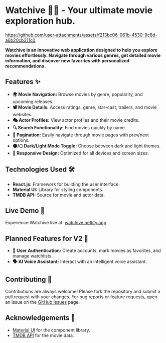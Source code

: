 # Watchive 🎥🌟 - **Your ultimate movie exploration hub.**




https://github.com/user-attachments/assets/f213bc06-061b-4530-9c8d-a6b20cb311c0




**Watchive is an innovative web application designed to help you explore movies effortlessly. Navigate through various genres, get detailed movie information, and discover new favorites with personalized recommendations.**

## Features ✨

- **🌍 Movie Navigation:** Browse movies by genre, popularity, and upcoming releases.
- **📽️ Movie Details:** Access ratings, genre, star-cast, trailers, and movie websites.
- **🎭 Actor Profiles:** View actor profiles and their movie credits.
- **🔍 Search Functionality:** Find movies quickly by name.
- **🔄 Pagination:** Easily navigate through movie pages with prev/next options.
- **🌑/🌕 Dark/Light Mode Toggle:** Choose between dark and light themes.
- **📱 Responsive Design:** Optimized for all devices and screen sizes.

## Technologies Used 🛠️

- **React.js:** Framework for building the user interface.
- **Material UI:** Library for styling components.
- **TMDB API:** Source for movie and actor data.

## Live Demo 🚀

Experience Watchive live at: [watchive.netlify.app](https://watchive.netlify.app) 

## Planned Features for V2 🔮

- **🔐 User Authentication:** Create accounts, mark movies as favorites, and manage watchlists.
- **🗣️ AI Voice Assistant:** Interact with an intelligent voice assistant.

## Contributing 🤝

Contributions are always welcome! Please fork the repository and submit a pull request with your changes. For bug reports or feature requests, open an issue on the [GitHub Issues](https://github.com/ajinkyabh2203/watchive/issues) page.

## Acknowledgements 🙏

- [Material UI](https://mui.com/) for the component library.
- [TMDB API](https://developer.themoviedb.org/docs/getting-started) for the movie data.
